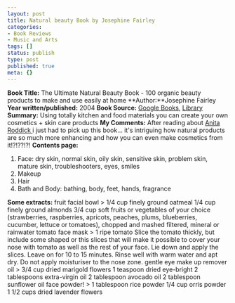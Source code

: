 ```yaml
---
layout: post
title: Natural beauty Book by Josephine Fairley
categories:
- Book Reviews
- Music and Arts
tags: []
status: publish
type: post
published: true
meta: {}
---
```

**Book Title:** The Ultimate Natural Beauty Book - 100 organic beauty products to make and use easily at home **Author:**Josephine Fairley **Year written/published:** 2004 **Book Source:** [Google Books](http://books.google.com/books?id=oSRPGQAACAAJ&dq=natural+beauty+book+josephine), [Library](http://vistaweb.nlb.gov.sg/cgi-bin/cw_cgi?fullRecord+11262+3002+12479344+2+2) **Summary:** Using totally kitchen and food materials you can create your own cosmetics + skin care products **My Comments:** After reading about [Anita Roddick ](http://www.anitaroddick.com/)i just had to pick up this book... it's intriguing how natural products are so much more enhancing and how you can even make cosmetics from it!?!??!?! **Contents page:**
1. Face: dry skin, normal skin, oily skin, sensitive skin, problem skin, mature skin, troubleshooters, eyes, smiles 
2. Makeup
3. Hair
4. Bath and Body: bathing, body, feet, hands, fragrance

**Some extracts:** fruit facial bowl > 1/4 cup finely ground oatmeal 1/4 cup finely ground almonds 3/4 cup soft fruits or vegetables of your choice (strawberries, raspberries, apricots, peaches, plums, blueberries, cucumber, lettuce or tomatoes), chopped and mashed filtered, mineral or rainwater
tomato face mask > 1 ripe tomato Slice the tomato thickly, but include some shaped or this slices that will make it possible to cover your nose with tomato as well as the rest of your face. Lie down and apply the slices. Leave on for 10 to 15 minutes. Rinse well with warm water and apt dry. Do not apply moisturiser to the nose zone.
gentle eye make up remover oil > 3/4 cup dried marigold flowers 1 teaspoon dried eye-bright 2 tablespoons extra-virgin oil 2 tablespoon avocado oil 2 tablespoon sunflower oil
face powder! > 1 tablespoon rice powder 1/4 cup orris powder 1 1/2 cups dried lavender flowers
